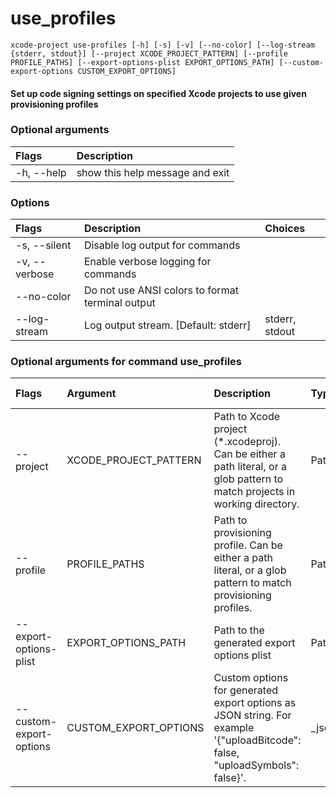 
use_profiles
============


``xcode-project use-profiles [-h] [-s] [-v] [--no-color] [--log-stream {stderr, stdout}] [--project XCODE_PROJECT_PATTERN] [--profile PROFILE_PATHS] [--export-options-plist EXPORT_OPTIONS_PATH] [--custom-export-options CUSTOM_EXPORT_OPTIONS] ``
#### Set up code signing settings on specified Xcode projects        to use given provisioning profiles

### Optional arguments

|Flags|Description|
| :--- | :--- |
|-h, --help|show this help message and exit|

### Options

|Flags|Description|Choices|
| :--- | :--- | :--- |
|-s, --silent|Disable log output for commands||
|-v, --verbose|Enable verbose logging for commands||
|--no-color|Do not use ANSI colors to format terminal output||
|--log-stream|Log output stream. [Default: stderr]|stderr, stdout|

### Optional arguments for command use_profiles

|Flags|Argument|Description|Type|Default|Multiple arguments|
| :--- | :--- | :--- | :--- | :--- | :--- |
|--project|XCODE_PROJECT_PATTERN|Path to Xcode project (*.xcodeproj). Can be either a path literal, or a glob pattern to match projects in working directory.|Path|**/*.xcodeproj|Yes|
|--profile|PROFILE_PATHS|Path to provisioning profile. Can be either a path literal, or a glob pattern to match provisioning profiles.|Path|$HOME/Library/MobileDevice/Provisioning Profiles/*.mobileprovision|Yes|
|--export-options-plist|EXPORT_OPTIONS_PATH|Path to the generated export options plist|Path|$HOME/export_options.plist||
|--custom-export-options|CUSTOM_EXPORT_OPTIONS|Custom options for generated export options as JSON string. For example '{"uploadBitcode": false, "uploadSymbols": false}'.|_json_dict|||
